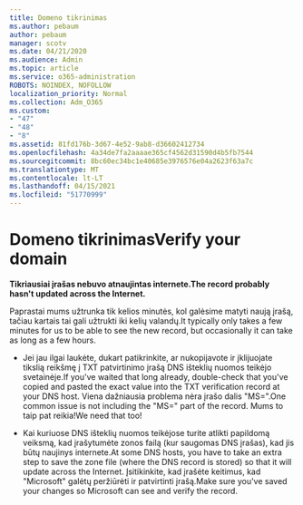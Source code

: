 ```yaml
---
title: Domeno tikrinimas
ms.author: pebaum
author: pebaum
manager: scotv
ms.date: 04/21/2020
ms.audience: Admin
ms.topic: article
ms.service: o365-administration
ROBOTS: NOINDEX, NOFOLLOW
localization_priority: Normal
ms.collection: Adm_O365
ms.custom:
- "47"
- "48"
- "8"
ms.assetid: 81fd176b-3d67-4e52-9ab8-d36602412734
ms.openlocfilehash: 4a34de7fa2aaaae365cf4562d31590d4b5fb7544
ms.sourcegitcommit: 8bc60ec34bc1e40685e3976576e04a2623f63a7c
ms.translationtype: MT
ms.contentlocale: lt-LT
ms.lasthandoff: 04/15/2021
ms.locfileid: "51770999"
---
```

# <a name="verify-your-domain"></a><span data-ttu-id="8f181-102">Domeno tikrinimas</span><span class="sxs-lookup"><span data-stu-id="8f181-102">Verify your domain</span></span>

 <span data-ttu-id="8f181-103">**Tikriausiai įrašas nebuvo atnaujintas internete.**</span><span class="sxs-lookup"><span data-stu-id="8f181-103">**The record probably hasn't updated across the Internet.**</span></span>
  
<span data-ttu-id="8f181-104">Paprastai mums užtrunka tik kelios minutės, kol galėsime matyti naują įrašą, tačiau kartais tai gali užtrukti iki kelių valandų.</span><span class="sxs-lookup"><span data-stu-id="8f181-104">It typically only takes a few minutes for us to be able to see the new record, but occasionally it can take as long as a few hours.</span></span> 
  
- <span data-ttu-id="8f181-105">Jei jau ilgai laukėte, dukart patikrinkite, ar nukopijavote ir įklijuojate tikslią reikšmę į TXT patvirtinimo įrašą DNS išteklių nuomos teikėjo svetainėje.</span><span class="sxs-lookup"><span data-stu-id="8f181-105">If you've waited that long already, double-check that you've copied and pasted the exact value into the TXT verification record at your DNS host.</span></span> <span data-ttu-id="8f181-106">Viena dažniausia problema nėra įrašo dalis "MS=".</span><span class="sxs-lookup"><span data-stu-id="8f181-106">One common issue is not including the "MS=" part of the record.</span></span> <span data-ttu-id="8f181-107">Mums to taip pat reikia!</span><span class="sxs-lookup"><span data-stu-id="8f181-107">We need that too!</span></span>

- <span data-ttu-id="8f181-108">Kai kuriuose DNS išteklių nuomos teikėjose turite atlikti papildomą veiksmą, kad įrašytumėte zonos failą (kur saugomas DNS įrašas), kad jis būtų naujinys internete.</span><span class="sxs-lookup"><span data-stu-id="8f181-108">At some DNS hosts, you have to take an extra step to save the zone file (where the DNS record is stored) so that it will update across the Internet.</span></span> <span data-ttu-id="8f181-109">Įsitikinkite, kad įrašėte keitimus, kad "Microsoft" galėtų peržiūrėti ir patvirtinti įrašą.</span><span class="sxs-lookup"><span data-stu-id="8f181-109">Make sure you've saved your changes so Microsoft can see and verify the record.</span></span>
